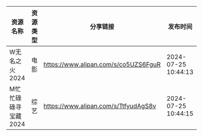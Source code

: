 | 资源名称         | 资源类型 | 分享链接                                 | 发布时间                |
| ------------ | ---- | ------------------------------------ | ------------------- |
| W无名之火2024    | 电影   | https://www.alipan.com/s/co5UZS6FguR | 2024-07-25 10:44:13 |
| M忙忙碌碌寻宝藏2024 | 综艺   | https://www.alipan.com/s/TtfyudAgS8v | 2024-07-25 10:44:15 |
